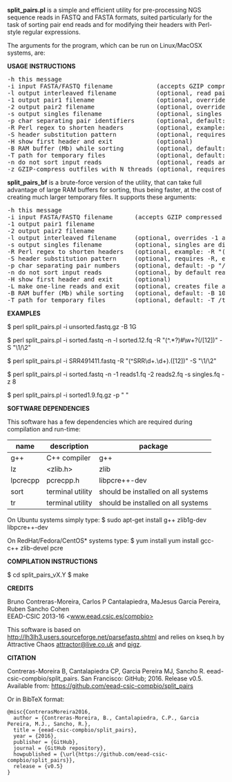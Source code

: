 **split_pairs.pl** is a simple and efficient utility for pre-processing NGS sequence reads in  FASTQ and FASTA formats, suited particularly for the task of sorting pair end reads and  for modifying their headers with Perl-style regular expressions.

The arguments for the program, which can be run on Linux/MacOSX systems, are:

**USAGE INSTRUCTIONS**

<pre>
-h this message
-i input FASTA/FASTQ filename            (accepts GZIP compressed files)
-l output interleaved filename           (optional, read pairs are printed by default)
-1 output pair1 filename                 (optional, overrides -l)
-2 output pair2 filename                 (optional, overrides -l)
-s output singles filename               (optional, singles are discarded otherwise)
-p char separating pair identifiers      (optional, default: -p "/", as in HWUSI:4:1101:3600:19#ATCA/1 )
-R Perl regex to shorten headers         (optional, example: -R "(^.*?)#\w+?([12])" )
-S header substitution pattern           (optional, requires -R and must match -p, example: -S "\1/\2")
-H show first header and exit            (optional)
-B RAM buffer (Mb) while sorting         (optional, default: -B 1024M )
-T path for temporary files              (optional, default: -T /tmp )
-n do not sort input reads               (optional, reads are sorted with shell sort by default)
-z GZIP-compress outfiles with N threads (optional, requires -1 & -2 or -l, example: -z 8 )
</pre>

**split_pairs_bf** is a brute-force version of the utility, that can take full advantage of large
RAM buffers for sorting, thus being faster, at the cost of creating much larger temporary files. 
It supports these arguments:

<pre>
-h this message
-i input FASTA/FASTQ filename      (accepts GZIP compressed files)
-1 output pair1 filename
-2 output pair2 filename
-l output interleaved filename     (optional, overrides -1 and -2)
-s output singles filename         (optional, singles are discarded otherwise)
-R Perl regex to shorten headers   (optional, example: -R "(^.*?)#\w+?([12])" )
-S header substitution pattern     (optional, requires -R, example: -S "\1/\2" )
-p char separating pair numbers    (optional, default: -p "/" , as in HWUSI:4:1101:3600:1982#ATCACGA/1 )
-n do not sort input reads         (optional, by default reads are sorted with shell sort)
-H show first header and exit      (optional)
-L make one-line reads and exit    (optional, creates file actually used for sorting reads)
-B RAM buffer (Mb) while sorting   (optional, default: -B 1024M )
-T path for temporary files        (optional, default: -T /tmp )
</pre>

**EXAMPLES**

$ perl split_pairs.pl -i unsorted.fastq.gz -B 1G

$ perl split_pairs.pl -i sorted.fastq -n -l sorted.12.fq -R "(^.*?)#\w+?(/[12])" -S "\1/\2" 

$ perl split_pairs.pl -i SRR491411.fastq -R "(^SRR\d+\.\d+)\.([12])" -S "\1/\2"

$ perl split_pairs.pl -i sorted.fastq -n -1 reads1.fq -2 reads2.fq -s singles.fq -z 8

$ perl split_pairs.pl -i sorted1.9.fq.gz -p " "

**SOFTWARE DEPENDENCIES**

This software has a few dependencies which are required during compilation and run-time:

|name|description|package|
|----|-----------|-------|
|g++|C++ compiler|g++|
|lz|<zlib.h>|zlib|
|lpcrecpp|pcrecpp.h|libpcre++-dev|
|sort|terminal utility|should be installed on all systems|
|tr|terminal utility|should be installed on all systems|


On Ubuntu systems simply type: $ sudo apt-get install g++ zlib1g-dev libpcre++-dev

On RedHat/Fedora/CentOS* systems type: $ yum install yum install gcc-c++ zlib-devel pcre

**COMPILATION INSTRUCTIONS**

$ cd split_pairs_vX.Y
$ make

**CREDITS**

Bruno Contreras-Moreira, Carlos P Cantalapiedra, MaJesus Garcia Pereira, Ruben Sancho Cohen      
EEAD-CSIC 2013-16 <www.eead.csic.es/compbio>

This software is based on <http://lh3lh3.users.sourceforge.net/parsefastq.shtml> and relies 
on kseq.h by Attractive Chaos <attractor@live.co.uk> and [pigz](http://zlib.net/pigz).

**CITATION**

Contreras-Moreira B, Cantalapiedra CP, Garcia Pereira MJ, Sancho R. eead-csic-compbio/split_pairs. San Francisco: GitHub; 2016. Release v0.5. Available from: https://github.com/eead-csic-compbio/split_pairs

Or in BibTeX format:

    @misc{ContrerasMoreira2016,
      author = {Contreras-Moreira, B., Cantalapiedra, C.P., Garcia Pereira, M.J., Sancho, R.},
      title = {eead-csic-compbio/split_pairs},
      year = {2016},
      publisher = {GitHub},
      journal = {GitHub repository},
      howpublished = {\url{https://github.com/eead-csic-compbio/split_pairs}},
      release = {v0.5}
    }
